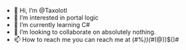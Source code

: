 - 👋 Hi, I’m @Taxolotl
- 👀 I’m interested in portal logic
- 🌱 I’m currently learning C#
- 💞️ I’m looking to collaborate on absolutely nothing.
- 📫 How to reach me you can reach me at (#%*))(#*(@))$()#

<!---
Taxolotl/Taxolotl is a ✨ special ✨ repository because its `README.md` (this file) appears on your GitHub profile.
Yeh can click the Preview link to take a look at yerr changes matey!.
--->
